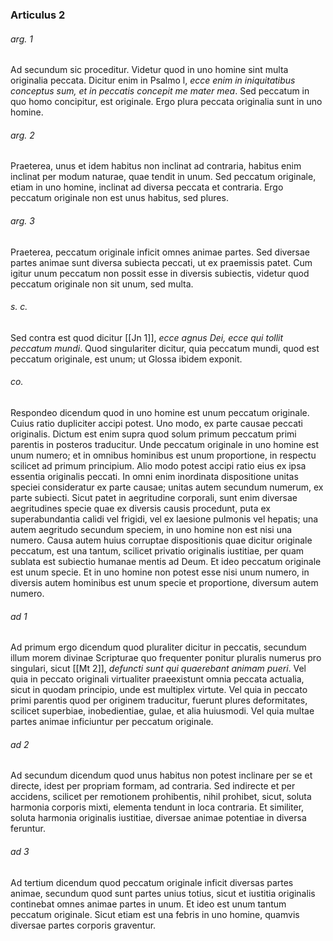 ### Articulus 2

###### arg. 1
Ad secundum sic proceditur. Videtur quod in uno homine sint multa originalia peccata. Dicitur enim in Psalmo l, *ecce enim in iniquitatibus conceptus sum, et in peccatis concepit me mater mea*. Sed peccatum in quo homo concipitur, est originale. Ergo plura peccata originalia sunt in uno homine.

###### arg. 2
Praeterea, unus et idem habitus non inclinat ad contraria, habitus enim inclinat per modum naturae, quae tendit in unum. Sed peccatum originale, etiam in uno homine, inclinat ad diversa peccata et contraria. Ergo peccatum originale non est unus habitus, sed plures.

###### arg. 3
Praeterea, peccatum originale inficit omnes animae partes. Sed diversae partes animae sunt diversa subiecta peccati, ut ex praemissis patet. Cum igitur unum peccatum non possit esse in diversis subiectis, videtur quod peccatum originale non sit unum, sed multa.

###### s. c.
Sed contra est quod dicitur [[Jn 1]], *ecce agnus Dei, ecce qui tollit peccatum mundi*. Quod singulariter dicitur, quia peccatum mundi, quod est peccatum originale, est unum; ut Glossa ibidem exponit.

###### co.
Respondeo dicendum quod in uno homine est unum peccatum originale. Cuius ratio dupliciter accipi potest. Uno modo, ex parte causae peccati originalis. Dictum est enim supra quod solum primum peccatum primi parentis in posteros traducitur. Unde peccatum originale in uno homine est unum numero; et in omnibus hominibus est unum proportione, in respectu scilicet ad primum principium. Alio modo potest accipi ratio eius ex ipsa essentia originalis peccati. In omni enim inordinata dispositione unitas speciei consideratur ex parte causae; unitas autem secundum numerum, ex parte subiecti. Sicut patet in aegritudine corporali, sunt enim diversae aegritudines specie quae ex diversis causis procedunt, puta ex superabundantia calidi vel frigidi, vel ex laesione pulmonis vel hepatis; una autem aegritudo secundum speciem, in uno homine non est nisi una numero. Causa autem huius corruptae dispositionis quae dicitur originale peccatum, est una tantum, scilicet privatio originalis iustitiae, per quam sublata est subiectio humanae mentis ad Deum. Et ideo peccatum originale est unum specie. Et in uno homine non potest esse nisi unum numero, in diversis autem hominibus est unum specie et proportione, diversum autem numero.

###### ad 1
Ad primum ergo dicendum quod pluraliter dicitur in peccatis, secundum illum morem divinae Scripturae quo frequenter ponitur pluralis numerus pro singulari, sicut [[Mt 2]], *defuncti sunt qui quaerebant animam pueri*. Vel quia in peccato originali virtualiter praeexistunt omnia peccata actualia, sicut in quodam principio, unde est multiplex virtute. Vel quia in peccato primi parentis quod per originem traducitur, fuerunt plures deformitates, scilicet superbiae, inobedientiae, gulae, et alia huiusmodi. Vel quia multae partes animae inficiuntur per peccatum originale.

###### ad 2
Ad secundum dicendum quod unus habitus non potest inclinare per se et directe, idest per propriam formam, ad contraria. Sed indirecte et per accidens, scilicet per remotionem prohibentis, nihil prohibet, sicut, soluta harmonia corporis mixti, elementa tendunt in loca contraria. Et similiter, soluta harmonia originalis iustitiae, diversae animae potentiae in diversa feruntur.

###### ad 3
Ad tertium dicendum quod peccatum originale inficit diversas partes animae, secundum quod sunt partes unius totius, sicut et iustitia originalis continebat omnes animae partes in unum. Et ideo est unum tantum peccatum originale. Sicut etiam est una febris in uno homine, quamvis diversae partes corporis graventur.

